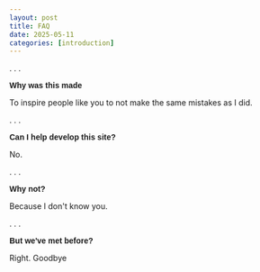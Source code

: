 ```yaml
---
layout: post
title: FAQ
date: 2025-05-11
categories: [introduction]
---
```




.
.
.

<strong style="font-size:1em; font-family: Helvetica, Arial, sans-serif;">Why was this made </strong>

To inspire people like you to not make the same mistakes as I did.

.
.
.

<strong style="font-size:1em; font-family: Helvetica, Arial, sans-serif;">Can I help develop this site? </strong>

  No.
  
.
.
.

<strong style="font-size:1em; font-family: Helvetica, Arial, sans-serif;">Why not?</strong>

  Because I don't know you.
  
.
.
.

<strong style="font-size:1em; font-family: Helvetica, Arial, sans-serif;">But we've met before? </strong>

  Right. Goodbye
